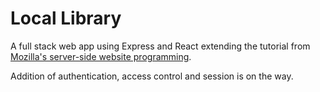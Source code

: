 # Local Library

A full stack web app using Express and React extending the tutorial from [Mozilla's server-side website programming](https://github.com/mdn/express-locallibrary-tutorial).

Addition of authentication, access control and session is on the way.
